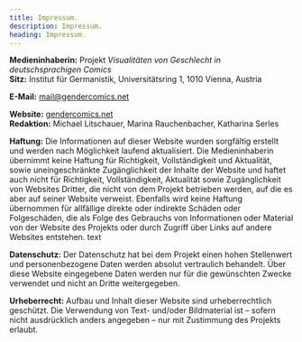 ```yaml
---
title: Impressum.
description: Impressum.
heading: Impressum.
---
```


**Medieninhaberin:** Projekt _Visualitäten von Geschlecht in deutschsprachigen Comics_  
**Sitz:** Institut für Germanistik, Universitätsring 1, 1010 Vienna, Austria

**E-Mail:** [mail@gendercomics.net](mailto:mail@gendercomics.net)

**Website:** [gendercomics.net](https://gendercomics.net)  
**Redaktion:** Michael Litschauer, Marina Rauchenbacher, Katharina Serles

**Haftung:**
Die Informationen auf dieser Website wurden sorgfältig erstellt und werden nach Möglichkeit laufend aktualisiert.
Die Medieninhaberin übernimmt keine Haftung für Richtigkeit, Vollständigkeit und Aktualität, sowie uneingeschränkte Zugänglichkeit der Inhalte der Website und haftet auch nicht für Richtigkeit, Vollständigkeit, Aktualität sowie Zugänglichkeit von Websites Dritter, die nicht von dem Projekt betrieben werden, auf die es aber auf seiner Website verweist.
Ebenfalls wird keine Haftung übernommen für allfällige direkte oder indirekte Schäden oder Folgeschäden, die als Folge des Gebrauchs von Informationen oder Material von der Website des Projekts oder durch Zugriff über Links auf andere Websites entstehen.
text

**Datenschutz:**
Der Datenschutz hat bei dem Projekt einen hohen Stellenwert und personenbezogene Daten werden absolut vertraulich behandelt.
Über diese Website eingegebene Daten werden nur für die gewünschten Zwecke verwendet und nicht an Dritte weitergegeben.

**Urheberrecht:**
Aufbau und Inhalt dieser Website sind urheberrechtlich geschützt. Die Verwendung von Text- und/oder Bildmaterial ist – sofern nicht ausdrücklich anders angegeben – nur mit Zustimmung des Projekts erlaubt.
